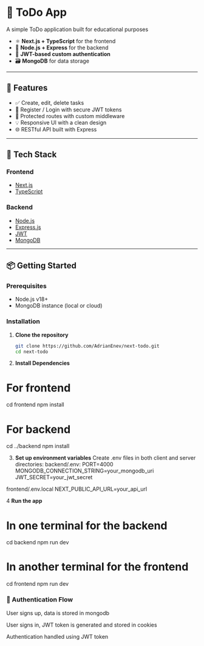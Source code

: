 # 📝 ToDo App

A simple ToDo application built for educational purposes

- ⚛️ **Next.js + TypeScript** for the frontend
- 🧩 **Node.js + Express** for the backend
- 🔐 **JWT-based custom authentication**
- 🗃️ **MongoDB** for data storage

---

## 🚀 Features

- ✅ Create, edit, delete tasks
- 👤 Register / Login with secure JWT tokens
- 🔐 Protected routes with custom middleware
- 💡 Responsive UI with a clean design
- 🌐 RESTful API built with Express

---

## 🧰 Tech Stack

### Frontend
- [Next.js](https://nextjs.org/)
- [TypeScript](https://www.typescriptlang.org/)

### Backend
- [Node.js](https://nodejs.org/)
- [Express.js](https://expressjs.com/)
- [JWT](https://jwt.io/)
- [MongoDB](https://www.mongodb.com/)

---

## 📦 Getting Started

### Prerequisites

- Node.js v18+
- MongoDB instance (local or cloud)

### Installation

1. **Clone the repository**
   ```bash
   git clone https://github.com/AdrianEnev/next-todo.git
   cd next-todo

2. **Install Dependencies**
# For frontend
cd frontend
npm install

# For backend
cd ../backend
npm install

3. **Set up environment variables**
Create .env files in both client and server directories:
backend/.env:
PORT=4000
MONGODB_CONNECTION_STRING=your_mongodb_uri
JWT_SECRET=your_jwt_secret

frontend/.env.local
NEXT_PUBLIC_API_URL=your_api_url

4 **Run the app**
# In one terminal for the backend
cd backend
npm run dev

# In another terminal for the frontend
cd frontend
npm run dev

### 🔐 Authentication Flow
User signs up, data is stored in mongodb

User signs in, JWT token is generated and stored in cookies

Authentication handled using JWT token